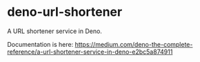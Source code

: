 # deno-url-shortener
A URL shortener service in Deno.

Documentation is here: https://medium.com/deno-the-complete-reference/a-url-shortener-service-in-deno-e2bc5a874911
